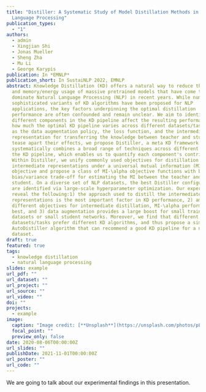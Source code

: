 ```yaml
---
title: "Distiller: A Systematic Study of Model Distillation Methods in Natural
  Language Processing"
publication_types:
  - "1"
authors:
  - admin
  - Xingjian Shi
  - Jonas Mueller
  - Sheng Zha
  - Mu Li
  - George Karypis
publication: In *EMNLP*
publication_short: In SustaiNLP 2022, EMNLP
abstract: Knowledge Distillation (KD) offers a natural way to reduce the latency
  and memory/energy usage of massive pretrained models that have come to
  dominate Natural Language Processing (NLP) in recent years. While numerous
  sophisticated variants of KD algorithms have been proposed for NLP
  applications, the key factors underpinning the optimal distillation
  performance are often confounded and remain unclear. We aim to identify how
  different components in the KD pipeline affect the resulting performance and
  how much the optimal KD pipeline varies across different datasets/tasks, such
  as the data augmentation policy, the loss function, and the intermediate
  representation for transferring the knowledge between teacher and student. To
  tease apart their effects, we propose Distiller, a meta KD framework that
  systematically combines a broad range of techniques across different stages of
  the KD pipeline, which enables us to quantify each component's contribution.
  Within Distiller, we unify commonly used objectives for distillation of
  intermediate representations under a universal mutual information (MI)
  objective and propose a class of MI-\alpha objective functions with better
  bias/variance trade-off for estimating the MI between the teacher and the
  student. On a diverse set of NLP datasets, the best Distiller configurations
  are identified via large-scale hyperparameter optimization. Our experiments
  reveal the following:1) the approach used to distill the intermediate
  representations is the most important factor in KD performance, 2) among
  different objectives for intermediate distillation, MI-\alpha performs the
  best, and 3) data augmentation provides a large boost for small training
  datasets or small student networks. Moreover, we find that different
  datasets/tasks prefer different KD algorithms, and thus propose a simple
  AutoDistiller algorithm that can recommend a good KD pipeline for a new
  dataset.
draft: true
featured: true
tags:
  - knowledge distillation
  - natural language processing
slides: example
url_pdf: ""
url_dataset: ""
url_project: ""
url_source: ""
url_video: ""
doi: ""
projects:
  - example
image:
  caption: "Image credit: [**Unsplash**](https://unsplash.com/photos/pLCdAaMFLTE)"
  focal_point: ""
  preview_only: false
date: 2020-08-06T00:00:00Z
url_slides: ""
publishDate: 2021-11-01T00:00:00Z
url_poster: ""
url_code: ""
---
```

We are going to talk about our experimental findings in this presentation.